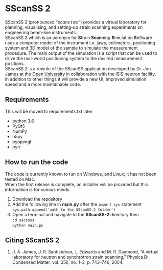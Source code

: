 SScanSS 2
=================
SScanSS 2 (pronounced “*scans two*”) provides a virtual laboratory for planning, visualising, and setting-up strain scanning experiments on engineering beam-line instruments.  
SScanSS 2 which is an acronym for **S**train **Scan**ning **S**imulation **S**oftware uses a computer model of the instrument i.e. jaws, collimators, positioning system and 3D model of the sample to simulate the measurement procedure. The main output of the simulation is a script that can be used to drive the real-world positioning system to the desired measurement positions.  
SScanSS 2 is a rewrite of the SScanSS application developed by Dr. Jon James at the [Open University](http://www.open.ac.uk) in collaboration with the ISIS neutron facility, in addition to other things it will provide a new UI, improved simulation speed and a more maintainable code. 

Requirements
------------
This will be moved to requirements.txt later
  * python 3.6
  * PyQt5
  * NumPy
  * h5py
  * pyopengl
  * pyrr
  
How to run the code
--------------------
The code is currently known to run on Windows, and Linux; it has not been tested on Mac.  
When the first release is complete, an installer will be provided but this information is for curious minds.

1. Download the repository 
2. Add the following line in **main.py** after the ``import sys`` statement  
    ``sys.path.append('path to the SScanSS-2 folder')``
3. Open a terminal and navigate to the **SScanSS-2** directory then  
    ``cd sscanss``  
    ``python main.py`` 

Citing SScanSS 2
----------------
1. J. A. James, J. R. Santisteban, L. Edwards and M. R. Daymond, “A virtual laboratory for neutron and synchrotron strain scanning,” Physica B: Condensed Matter, vol. 350, no. 1-3, p. 743–746, 2004. 